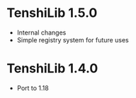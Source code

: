 TenshiLib 1.5.0
================
- Internal changes
- Simple registry system for future uses

TenshiLib 1.4.0
================
- Port to 1.18